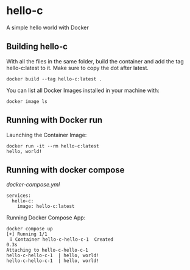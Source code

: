 # hello-c

A simple hello world with Docker

## Building hello-c

With all the files in the same folder, build the container and add the tag hello-c:latest to it. Make sure to copy the dot after latest.

```
docker build --tag hello-c:latest .
```

You can list all Docker Images installed in your machine with:

```
docker image ls
```

## Running with Docker run

Launching the Container Image:

```
docker run -it --rm hello-c:latest
hello, world!
```

## Running with docker compose

*docker-compose.yml*
```
services:
  hello-c:
    image: hello-c:latest
```

Running Docker Compose App:

```
docker compose up
[+] Running 1/1
 ⠿ Container hello-c-hello-c-1  Created                                                                                                                                0.3s
Attaching to hello-c-hello-c-1
hello-c-hello-c-1  | hello, world!
hello-c-hello-c-1  | hello, world!
```